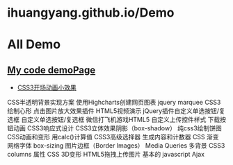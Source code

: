 ihuangyang.github.io/Demo
====================

# All Demo

## [My code demoPage](http://ihuangyang.github.io/demo/)

- [CSS3开场动画小效果](css3-animation/index.html)

CSS半透明背景实现方案
使用Highcharts创建网页图表
jquery marquee
CSS3绘制心形
点击图片放大效果插件
HTML5视频演示
jQuery插件自定义单选按钮/复选框
自定义单选按钮/复选框
微信打飞机游戏HTML5
自定义上传控件样式
下载按钮动画
CSS3响应式设计
CSS3立体效果阴影（box-shadow）
纯css3绘制饼图
CSS动画和变形
用calc()计算值
CSS3高级选择器
生成内容和计数器
CSS 渐变
网络字体
box-sizing
图片边框（Border Images）
Media Queries
多背景
CSS3 columns 属性
CSS 3D变形
HTML5拖拽上传图片
基本的 javascript Ajax